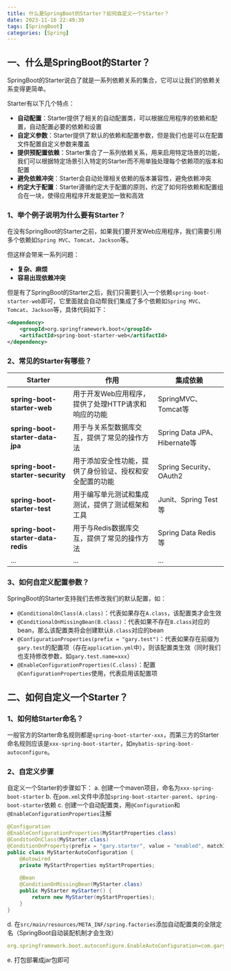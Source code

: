 ```yaml
---
title: 什么是SpringBoot的Starter？如何自定义一个Starter？
date: 2023-11-16 22:49:39
tags: [SpringBoot]
categories: [Spring]
---
```


## 一、什么是SpringBoot的Starter？
SpringBoot的Starter说白了就是一系列依赖关系的集合，它可以让我们的依赖关系变得更简单。

Starter有以下几个特点：
* **自动配置**：Starter提供了相关的自动配置类，可以根据应用程序的依赖和配置，自动配置必要的依赖和设置
* **自定义参数**：Starter提供了默认的依赖和配置参数，但是我们也是可以在配置文件配置自定义参数来覆盖
* **提供预配置依赖**：Starter集合了一系列依赖关系，用来启用特定场景的功能，我们可以根据特定场景引入特定的Starter而不用单独处理每个依赖项的版本和配置
* **避免依赖冲突**：Starter会自动处理相关依赖的版本兼容性，避免依赖冲突
* **约定大于配置**：Starter遵循约定大于配置的原则，约定了如何将依赖和配置组合在一块，使得应用程序开发能更加一致和高效

### 1、举个例子说明为什么要有Starter？
在没有SpringBoot的Starter之前，如果我们要开发Web应用程序，我们需要引用多个依赖如`Spring MVC`、`Tomcat`、`Jackson`等。

但这样会带来一系列问题：
* **复杂、麻烦**
* **容易出现依赖冲突**

但是有了SpringBoot的Starter之后，我们只需要引入一个依赖`spring-boot-starter-web`即可，它里面就会自动帮我们集成了多个依赖如`Spring MVC`、`Tomcat`、`Jackson`等，具体代码如下：
```xml
<dependency>
    <groupId>org.springframework.boot</groupId>
    <artifactId>spring-boot-starter-web</artifactId>
</dependency>
```

### 2、常见的Starter有哪些？
|Starter|作用|集成依赖|
|--|--|--|
|**spring-boot-starter-web**|用于开发Web应用程序，提供了处理HTTP请求和响应的功能|SpringMVC、Tomcat等|
|**spring-boot-starter-data-jpa**|用于与关系型数据库交互，提供了常见的操作方法|Spring Data JPA、Hibernate等|
|**spring-boot-starter-security**|用于添加安全性功能，提供了身份验证、授权和安全配置的功能|Spring Security、OAuth2|
|**spring-boot-starter-test**|用于编写单元测试和集成测试，提供了测试框架和工具|Junit、Spring Test等|
|**spring-boot-starter-data-redis**|用于与Redis数据库交互，提供了常见的操作方法|Spring Data Redis等|
|...|...|...|

### 3、如何自定义配置参数？
SpringBoot的Starter支持我们去修改我们的默认配置，如：
* `@ConditionalOnClass(A.class)`：代表如果存在`A.class`，该配置类才会生效
* `@ConditionalOnMissingBean(B.class)`：代表如果不存在`B.class`对应的bean，那么该配置类将会创建默认`B.class`对应的bean
* `@ConfigurationProperties(prefix = "gary.test")`：代表如果存在前缀为`gary.test`的配置项（存在`application.yml`中），则该配置类生效（同时我们也支持修改参数，如`gary.test.name=xxx`）
* `@EnableConfigurationProperties(C.class)`：配置`@ConfigurationProperties`使用，代表启用该配置项

## 二、如何自定义一个Starter？

### 1、如何给Starter命名？
一般官方的Starter命名规则都是`spring-boot-starter-xxx`，而第三方的Starter命名规则应该是`xxx-spring-boot-starter`，如`mybatis-spring-boot-autoconfigure`。

### 2、自定义步骤
自定义一个Starter的步骤如下：
a. 创建一个maven项目，命名为`xxx-spring-boot-starter`
b. 在`pom.xml`文件中添加`spring-boot-starter-parent`、`spring-boot-starter`依赖
c. 创建一个自动配置类，用`@Configuration`和`@EnableConfigurationProperties`注解
```java
@Configuration
@EnableConfigurationProperties(MyStartProperties.class)
@ConditonOnClass(MyStarter.class)
@ConditionOnProperty(prefix = "gary.starter", value = "enabled", matchIfMissing = true)
public class MyStarterAutoConfiguration {
    @Autowired
    private MyStartProperties myStartProperties;
    
    @Bean
    @ConditionOnMissingBean(MyStarter.class)
    public MyStarter myStarter() {
        return new MyStarter(myStartProperties);
    }
}
```

d. 在`src/main/resources/META_INF/spring.factories`添加自动配置类的全限定名（SpringBoot自动装配机制才会生效）
```yaml
org.springframework.boot.autoconfigure.EnableAutoConfiguration=com.gary.test.MyStarterAutoConfiguration
```
e. 打包部署成jar包即可